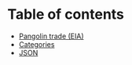 # Table of contents

* [Pangolin trade (EIA)](README.md)
* [Categories](categories.md)
* [JSON](json.md)
